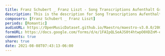 ```yaml
---
title: Franz Schubert _ Franz Liszt - Song Transcriptions Aufenthalt Gretchen am Spinnrade Standchen von Shakespeare Der Erlkonig (2)
description: This is the description for Song Transcriptions Aufenthalt Gretchen am Spinnrade Standchen von Shakespeare Der Erlkonig by Franz Schubert _ Franz Liszt
composers: [Franz Schubert _ Franz Liszt]
periods: [Romantic]
audioURL: https://OpenMusicDataset.github.io/Maestro/maestro-v3.0.0/2004/MIDI-Unprocessed_XP_18_R1_2004_01-02_ORIG_MID--AUDIO_18_R1_2004_03_Track03_wav.midi
formURL: https://docs.google.com/forms/d/e/1FAIpQLSeAJS0t4htwpO0XDZnM-eJNYdj4rhkXjB9g7Y3HvmQNQBK6KA/viewform
comments: true
share: true
date: 2021-08-08T07:43:13-06:00
---
```

